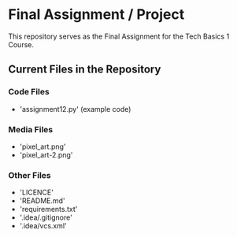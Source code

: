 # Final Assignment / Project
This repository serves as the Final Assignment for the Tech Basics 1 Course.

## Current Files in the Repository

### Code Files 
- 'assignment12.py' (example code)

### Media Files
- 'pixel_art.png'
- 'pixel_art-2.png'

### Other Files
- 'LICENCE'
- 'README.md'
- 'requirements.txt'
- '.idea/.gitignore'
- '.idea/vcs.xml'
